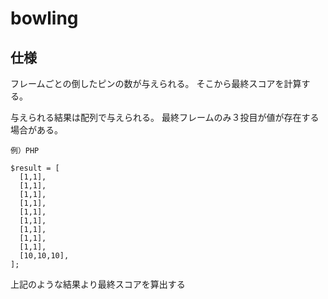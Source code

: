 # bowling

## 仕様
フレームごとの倒したピンの数が与えられる。
そこから最終スコアを計算する。

与えられる結果は配列で与えられる。
最終フレームのみ３投目が値が存在する場合がある。

```
例）PHP

$result = [
  [1,1],
  [1,1],
  [1,1],
  [1,1],
  [1,1],
  [1,1],
  [1,1],
  [1,1],
  [1,1],
  [10,10,10],
];

```

上記のような結果より最終スコアを算出する